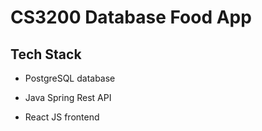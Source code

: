 # CS3200 Database Food App

## Tech Stack

- PostgreSQL database

- Java Spring Rest API

- React JS frontend
